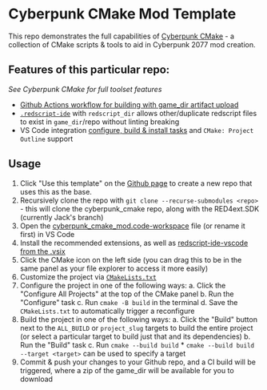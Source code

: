# Cyberpunk CMake Mod Template

This repo demonstrates the full capabilities of [Cyberpunk CMake](https://github.com/jackhumbert/cyberpunk_cmake) - a collection of CMake scripts & tools to aid in Cyberpunk 2077 mod creation.

## Features of this particular repo:

*See Cyberpunk CMake for full toolset features*

* [Github Actions workflow for building with game_dir artifact upload](.github/workflows/cmake.yml)
* [`.redscript-ide`](.redscript-ide) with `redscript_dir` allows other/duplicate redscript files to exist in `game_dir`/repo without linting breaking
* VS Code integration [configure, build & install tasks](.vscode\tasks.json) and `CMake: Project Outline` support

## Usage

1. Click "Use this template" on the [Github page](https://github.com/jackhumbert/cyberpunk_cmake_mod) to create a new repo that uses this as the base.
2. Recursively clone the repo with `git clone --recurse-submodules <repo>` - this will clone the cyberpunk_cmake repo, along with the RED4ext.SDK (currently Jack's branch)
3. Open the [cyberpunk_cmake_mod.code-workspace](cyberpunk_cmake_mod.code-workspace) file (or rename it first) in VS Code
4. Install the recommended extensions, as well as [redscript-ide-vscode from the .vsix](https://github.com/jac3km4/redscript-ide-vscode/releases)
5. Click the CMake icon on the left side (you can drag this to be in the same panel as your file explorer to access it more easily)
6. Customize the project via [`CMakeLists.txt`](CMakeLists.txt)
6. Configure the project in one of the following ways:
    a. Click the "Configure All Projects" at the top of the CMake panel
    b. Run the "Configure" task
    c. Run `cmake -B build` in the terminal
    d. Save the `CMakeLists.txt` to automatically trigger a reconfigure
7. Build the project in one of the following ways:
    a. Click the "Build" button next to the `ALL_BUILD` or `project_slug` targets to build the entire project (or select a particular target to build just that and its dependencies)
    b. Run the "Build" task
    c. Run `cmake --build build`
        * `cmake --build build --target <target>` can be used to specify a target
8. Commit & push your changes to your Github repo, and a CI build will be triggered, where a zip of the game_dir will be available for you to download